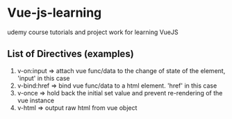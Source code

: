 # Vue-js-learning
udemy course tutorials and project work for learning VueJS

## List of Directives (examples)
1. v-on:input => attach vue func/data to the change of state of the element, 'input' in this case
2. v-bind:href => bind vue func/data to a html element. 'href' in this case
3. v-once => hold back the initial set value and prevent re-rendering of the vue instance
4. v-html => output raw html from vue object
